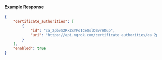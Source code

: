 <!-- Code generated for API Clients. DO NOT EDIT. -->

#### Example Response

```json
{
	"certificate_authorities": [
		{
			"id": "ca_2pbvS2RkZxYFo1CeQslDBvrWDup",
			"uri": "https://api.ngrok.com/certificate_authorities/ca_2pbvS2RkZxYFo1CeQslDBvrWDup"
		}
	],
	"enabled": true
}
```

